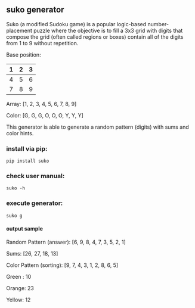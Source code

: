 ## suko generator

Suko (a modified Sudoku game) is a popular logic-based number-placement puzzle where the objective is to fill a 3x3 grid with digits that compose the grid (often called regions or boxes) contain all of the digits from 1 to 9 without repetition.

Base position:

 | 1 | 2 | 3 |
 |---|---|---|
 | 4 | 5 | 6 |
 | 7 | 8 | 9 |

Array: [1, 2, 3, 4, 5, 6, 7, 8, 9]

Color: [G, G, G, O, O, O, Y, Y, Y]

This generator is able to generate a random pattern (digits) with sums and color hints.

### install via pip:
```
pip install suko
```
### check user manual:
```
suko -h
```
### execute generator:
```
suko g
```

#### output sample
Random Pattern (answer): [6, 9, 8, 4, 7, 3, 5, 2, 1]

Sums: [26, 27, 18, 13]

Color Pattern (sorting): [9, 7, 4, 3, 1, 2, 8, 6, 5]

Green : 10

Orange: 23

Yellow: 12
